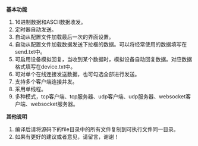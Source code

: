 **基本功能**
1. 16进制数据和ASCII数据收发。
2. 定时器自动发送。
3. 自动从配置文件加载最后一次的界面设置。
4. 自动从配置文件加载数据发送下拉框的数据。可以将经常使用的数据填写在send.txt中。
5. 可启用设备模拟回复，当收到某个数据时，模拟设备自动回复数据。对应数据格式填写在device.txt中。
6. 可对单个在线连接发送数据，也可勾选全部进行发送。
7. 支持多个客户端连接并发。
8. 采用单线程。
9. 多种模式，tcp客户端、tcp服务器、udp客户端、udp服务器、websocket客户端、websocket服务器。

**其他说明**
1. 编译后请将源码下的file目录中的所有文件复制到可执行文件同一目录。
2. 如果有更好的建议或者意见，请留言，谢谢！